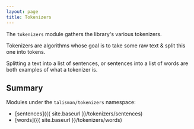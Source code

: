 ```yaml
---
layout: page
title: Tokenizers
---
```


The `tokenizers` module gathers the library's various tokenizers.

Tokenizers are algorithms whose goal is to take some raw text & split this one into tokens.

Splitting a text into a list of sentences, or sentences into a list of words are both examples of what a tokenizer is.

## Summary

Modules under the `talisman/tokenizers` namespace:

* [sentences]({{ site.baseurl }}/tokenizers/sentences)
* [words]({{ site.baseurl }}/tokenizers/words)
